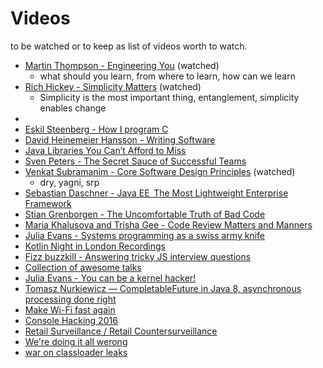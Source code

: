 # Videos

to be watched or to keep as list of videos worth to watch.

* [Martin Thompson - Engineering You](https://www.infoq.com/presentations/engineer-practices-techniques) (watched)
  * what should you learn, from where to learn, how can we learn
* [Rich Hickey - Simplicity Matters](https://www.youtube.com/watch?v=rI8tNMsozo0) (watched)
  * Simplicity is the most important thing, entanglement,  simplicity enables change
* [](https://www.infoq.com/presentations/Simple-Made-Easy)
* [Eskil Steenberg - How I program C](https://www.youtube.com/watch?v=443UNeGrFoM)
* [David Heinemeier Hansson - Writing Software](https://www.youtube.com/watch?v=9LfmrkyP81M)
* [Java Libraries You Can’t Afford to Miss](https://www.youtube.com/watch?v=pmmP-7d6pWw)
* [Sven Peters - The Secret Sauce of Successful Teams](https://vimeo.com/181781922)
* [Venkat Subramanim - Core Software Design Principles](https://www.youtube.com/watch?v=XgoldEoK-Rw) (watched)
  * dry, yagni, srp
* [Sebastian Daschner - Java EE  The Most Lightweight Enterprise Framework](https://www.youtube.com/watch?v=JN1iUUitgvY)
* [Stian Grenborgen - The Uncomfortable Truth of Bad Code](https://vimeo.com/181788151) 
* [Maria Khalusova and Trisha Gee - Code Review Matters and Manners](https://vimeo.com/182087729)
* [Julia Evans - Systems programming as a swiss army knife](https://www.youtube.com/watch?v=HfD9IMZ9rKY)
* [Kotlin Night in London Recordings](https://blog.jetbrains.com/kotlin/2016/11/kotlin-night-in-london-recordings/)
* [Fizz buzzkill - Answering tricky JS interview questions](https://www.youtube.com/watch?v=cMxI8n393ZM)
* [Collection of awesome talks](https://github.com/JanVanRyswyck/awesome-talks)
* [Julia Evans - You can be a kernel hacker!](https://www.youtube.com/watch?v=0IQlpFWTFbM)
* [Tomasz Nurkiewicz — CompletableFuture in Java 8, asynchronous processing done right](https://www.youtube.com/watch?v=-MBPQ7NIL_Y)
* [Make Wi-Fi fast again](https://media.ccc.de/v/33c3-7911-make_wi-fi_fast_again)
* [Console Hacking 2016](https://media.ccc.de/v/33c3-7946-console_hacking_2016)
* [Retail Surveillance / Retail Countersurveillance](https://media.ccc.de/v/33c3-8238-retail_surveillance_retail_countersurveillance)
* [We're doing it all werong](https://www.youtube.com/watch?v=TS1lpKBMkgg)
* [war on classloader leaks](https://www.youtube.com/watch?v=dXqIfo5h2BE)


